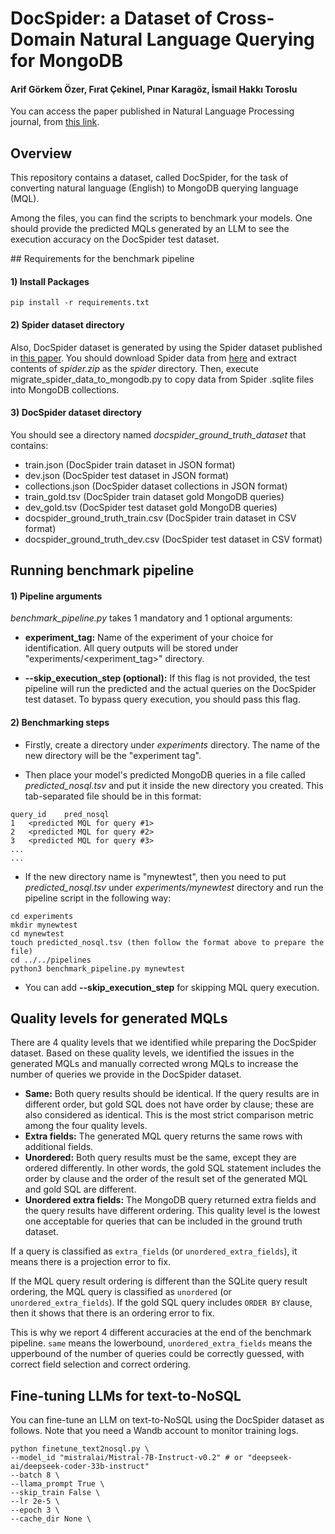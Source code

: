 # DocSpider: a Dataset of Cross-Domain Natural Language Querying for MongoDB

#### Arif Görkem Özer, Fırat Çekinel, Pınar Karagöz, İsmail Hakkı Toroslu

You can access the paper published in Natural Language Processing journal, from [this link](https://doi.org/10.1017/nlp.2024.63).

## Overview

This repository contains a dataset, called DocSpider, for the task of converting natural language (English) to MongoDB querying language (MQL).

Among the files, you can find the scripts to benchmark your models. One should provide the predicted MQLs generated by an LLM to see the execution accuracy on the DocSpider test dataset.

## Requirements for the benchmark pipeline

#### 1) Install Packages
```
pip install -r requirements.txt
```

#### 2) Spider dataset directory

Also, DocSpider dataset is generated by using the Spider dataset published in [this paper](https://arxiv.org/pdf/1809.08887). You should download Spider data from [here](https://drive.google.com/file/d/1403EGqzIDoHMdQF4c9Bkyl7dZLZ5Wt6J/view) and extract contents of *spider.zip* as the *spider* directory. Then, execute migrate_spider_data_to_mongodb.py to copy data from Spider .sqlite files into MongoDB collections. 

#### 3) DocSpider dataset directory

You should see a directory named *docspider_ground_truth_dataset* that contains:

- train.json (DocSpider train dataset in JSON format)
- dev.json (DocSpider test dataset in JSON format)
- collections.json (DocSpider dataset collections in JSON format)
- train_gold.tsv (DocSpider train dataset gold MongoDB queries)
- dev_gold.tsv (DocSpider test dataset gold MongoDB queries)
- docspider_ground_truth_train.csv (DocSpider train dataset in CSV format)
- docspider_ground_truth_dev.csv (DocSpider test dataset in CSV format)

## Running benchmark pipeline

#### 1) Pipeline arguments

*benchmark_pipeline.py* takes 1 mandatory and 1 optional arguments:

- **experiment_tag:** Name of the experiment of your choice for identification. All query outputs will be stored under "experiments/<experiment_tag>" directory.

- **--skip_execution_step (optional):** If this flag is not provided, the test pipeline will run the predicted and the actual queries on the DocSpider test dataset. To bypass query execution, you should pass this flag.

#### 2) Benchmarking steps

- Firstly, create a directory under *experiments* directory. The name of the new directory will be the "experiment tag".

- Then place your model's predicted MongoDB queries in a file called *predicted_nosql.tsv* and put it inside the new directory you created. This tab-separated file should be in this format:

```
query_id    pred_nosql
1   <predicted MQL for query #1>
2   <predicted MQL for query #2>
3   <predicted MQL for query #3>
...
...
```

- If the new directory name is "mynewtest", then you need to put *predicted_nosql.tsv* under *experiments/mynewtest* directory and run the pipeline script in the following way:

```
cd experiments
mkdir mynewtest
cd mynewtest
touch predicted_nosql.tsv (then follow the format above to prepare the file)
cd ../../pipelines
python3 benchmark_pipeline.py mynewtest
```

- You can add **--skip_execution_step** for skipping MQL query execution.


## Quality levels for generated MQLs

There are 4 quality levels that we identified while preparing the DocSpider dataset. Based on these quality levels, we identified the issues in the generated MQLs and manually corrected wrong MQLs to increase the number of queries we provide in the DocSpider dataset.

- **Same:** Both query results should be identical. If the query results are in different order, but gold SQL does not have order by clause; these are also considered as identical. This is the most strict comparison metric among the four quality levels.
- **Extra fields:** The generated MQL query returns the same rows with additional fields.
- **Unordered:** Both query results must be the same, except they are ordered differently. In other words, the gold SQL statement includes the order by clause and the order of the result set of the generated MQL and gold SQL are different.
- **Unordered extra fields:** The MongoDB query returned extra fields and the query results have different ordering. This quality level is the lowest one acceptable for queries that can be included in the ground truth dataset.

If a query is classified as `extra_fields` (or `unordered_extra_fields`), it means there is a projection error to fix. 

If the MQL query result ordering is different than the SQLite query result ordering, the MQL query is classified as `unordered` (or `unordered_extra_fields`). If the gold SQL query includes `ORDER BY` clause, then it shows that there is an ordering error to fix.

This is why we report 4 different accuracies at the end of the benchmark pipeline. `same` means the lowerbound, `unordered_extra_fields` means the upperbound of the number of queries could be correctly guessed, with correct field selection and correct ordering.


## Fine-tuning LLMs for text-to-NoSQL

You can fine-tune an LLM on text-to-NoSQL using the DocSpider dataset as follows. Note that you need a Wandb account to monitor training logs.

```
python finetune_text2nosql.py \
--model_id "mistralai/Mistral-7B-Instruct-v0.2" # or "deepseek-ai/deepseek-coder-33b-instruct"
--batch 8 \
--llama_prompt True \
--skip_train False \
--lr 2e-5 \
--epoch 3 \
--cache_dir None \
```
